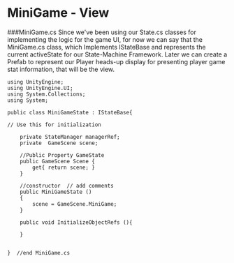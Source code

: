 # MiniGame - View



###MiniGame.cs 
Since we've been using our State.cs classes for implementing the logic for the game UI, for now we can say that the MiniGame.cs class, which Implements IStateBase and  represents the current activeState for our State-Machine Framework.  Later we can create a Prefab to represent our Player heads-up display for presenting player game stat information, that will be the view.



```
using UnityEngine;
using UnityEngine.UI;
using System.Collections;
using System;

public class MiniGameState : IStateBase{

// Use this for initialization
	
    private StateManager managerRef;
	private  GameScene scene;

	//Public Property GameState
	public GameScene Scene {
		get{ return scene; }
	}

	//constructor  // add comments
	public MiniGameState ()
	{
		scene = GameScene.MiniGame;
	}

	public void InitializeObjectRefs (){
			
 	}


}  //end MiniGame.cs

```